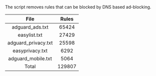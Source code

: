 The script removes rules that can be blocked by DNS based ad-blocking.


| File | Rules |
|:----:|:-----:|
| adguard_ads.txt | 65424 |
| easylist.txt | 27429 |
| adguard_privacy.txt | 25598 |
| easyprivacy.txt | 6292 |
| adguard_mobile.txt | 5064 |
| Total | 129807 |